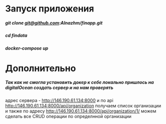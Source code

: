 # Запуск приложения
##### git clone git@github.com:Alnazhm/finapp.git
##### cd findata 
##### docker-compose up 

# Дополнительно
##### Так как не смогла установить докер к себе локально пришлось на digitalOcean создать сервер и на нам проверять 
адрес сервера - http://146.190.61.134:8000 и по api 
http://146.190.61.134:8000/api/organization получаем список организации и 
также по адресу http://146.190.61.134:8000/api/organization/1/ можем сделать все CRUD операции по определнной организации
